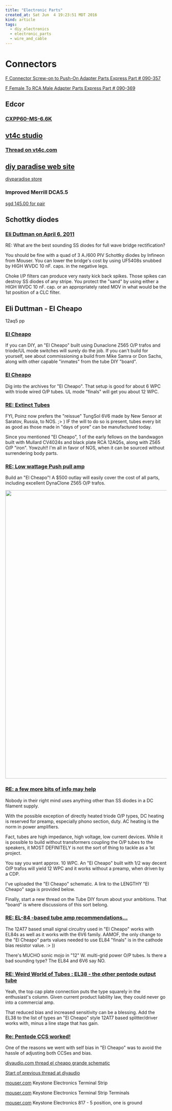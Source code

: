 ```yaml
---
title: "Electronic Parts"
created_at: Sat Jun  4 19:23:51 MDT 2016
kind: article
tags:
  - diy_electronics
  - electronic_parts
  - wire_and_cable
---
```


# Connectors


<a href="http://www.parts-express.com/f-connector-screw-on-to-push-on-adapter--090-357" target="_blank">F Connector Screw-on to Push-On Adapter Parts Express Part # 090-357</a>

<a href="http://www.parts-express.com/f-female-to-rca-male-adapter--090-369" target="_blank">F Female To RCA Male Adapter Parts Express Part # 090-369</a>


## Edcor
 
### <a href="http://www.edcorusa.com/cxpp60-ms-6_6k" target="_blank">CXPP60-MS-6.6K</a>


## <a href="http://www.vt4c.com/shop/program/main.php" target="_blank">vt4c studio</a>

### <a href="http://db.audioasylum.com/mhtml/m.html?forum=tubediy&n=180721" target="_blank">Thread on vt4c.com</a>


## <a href="http://diyparadise.com/w/" target="_blank">diy paradise web site</a>

<a href="http://diyparadise.com/shop/" target="_blank">diyparadise store</a>


### Improved Merrill DCA5.5

<a href="http://diyparadise.com/shop/index.php?main_page=product_info&cPath=4&products_id=133" target="_blank">sgd 145.00 for pair</a>

## Schottky diodes

### <a href="http://db.audioasylum.com/mhtml/m.html?forum=tubediy&n=196142" target="_blank">Eli Duttman on April 6, 2011</a>
RE: What are the best sounding SS diodes for full wave bridge rectification?

You should be fine with a quad of 3 A./600 PIV Schottky diodes by Infineon
from Mouser. You can lower the bridge's cost by using UF5408s snubbed
by HIGH WVDC 10 nF. caps. in the negative legs.

Choke I/P filters can produce very nasty kick back spikes. Those spikes
can destroy SS diodes of any stripe. You protect the "sand" by using
either a HIGH WVDC 10 nF. cap. or an appropriately rated MOV in what
would be the 1st position of a CLC filter.


## Eli Duttman - El Cheapo

12aq5 pp

### <a href="http://db.audioasylum.com/mhtml/m.html?forum=tubes&n=258743" target="_blank">El Cheapo</a>

If you can DIY, an "El Cheapo" built using Dunaclone Z565 O/P trafos and
triode/UL mode switches will surely do the job. If you can't build for
yourself, see about commissioning a build from Mike Samra or Don Sachs,
along with other capable "inmates" from the tube DIY "board".

### <a href="http://db.audioasylum.com/mhtml/m.html?forum=tubes&n=257760" target="_blank">El Cheapo</a>

Dig into the archives for "El Cheapo". That setup is good for about 6 WPC
with triode wired O/P tubes. UL mode "finals" will get you about 12 WPC.

### <a href="http://db.audioasylum.com/mhtml/m.html?forum=tubes&n=244804" target="_blank">RE: Extinct Tubes</a>

FYI, Poinz now prefers the "reissue" TungSol 6V6 made by New Sensor at
Saratov, Russia, to NOS. ;> ) IF the will to do so is present, tubes every
bit as good as those made in "days of yore" can be manufactured today.

Since you mentioned "El Cheapo", 1 of the early fellows on the bandwagon
built with Mullard CV4024s and black plate RCA 12AQ5s, along with Z565
O/P "iron". Yowzuh!! I'm all in favor of NOS, when it can be sourced
without surrendering body parts.


### <a href="http://db.audioasylum.com/mhtml/m.html?forum=tubes&n=233913" target="_blank">RE: Low wattage Push pull amp</a>

Build an "El Cheapo"! A $500 outlay will easily cover the cost of all
parts, including excellent DynaClone Z565 O/P trafos.

<!--
<img src="/assets/images/ElCheapo-23jun06-map3.gif" width="700px">
-->

<img src="/assets/images/ec_big3.gif" width="900px">

### <a href="http://db.audioasylum.com/mhtml/m.html?forum=tubes&n=226185" target="_blank">RE: a few more bits of info may help</a>

Nobody in their right mind uses anything other than SS diodes in a DC
filament supply.

With the possible exception of directly heated triode O/P types, DC
heating is reserved for preamp, especially phono section, duty. AC
heating is the norm in power amplifiers.

Fact, tubes are high impedance, high voltage, low current devices. While
it is possible to build without transformers coupling the O/P tubes to
the speakers, it MOST DEFINITELY is not the sort of thing to tackle as
a 1st project.

You say you want approx. 10 WPC. An "El Cheapo" built with 1/2 way decent
O/P trafos will yield 12 WPC and it works without a preamp, when driven
by a CDP.

I've uploaded the "El Cheapo" schematic. A link to the LENGTHY "El Cheapo"
saga is provided below.

Finally, start a new thread on the Tube DIY forum about your
ambitions. That "board" is where discussions of this sort belong.

### <a href="http://db.audioasylum.com/mhtml/m.html?forum=tubes&n=206246" target="_blank">RE: EL-84 -based tube amp recommendations...</a>

The 12AT7 based small signal circuitry used in "El Cheapo" works with
EL84s as well as it works with the 6V6 family. AAMOF, the only change
to the "El Cheapo" parts values needed to use EL84 "finals" is in the
cathode bias resistor value. :> ))

There's MUCHO sonic mojo in "12" W. multi-grid power O/P tubes. Is there
a bad sounding type? The EL84 and 6V6 say NO.

### <a href="http://db.audioasylum.com/mhtml/m.html?forum=tubes&n=202814" target="_blank">RE: Weird World of Tubes : EL38 - the other pentode output tube</a>

Yeah, the top cap plate connection puts the type squarely in the
enthusiast's column. Given current product liability law, they could
never go into a commercial amp.

That reduced bias and increased sensitivity can be a blessing. Add the
EL38 to the list of types an "El Cheapo" style 12AT7 based splitter/driver
works with, minus a line stage that has gain.

### <a href="http://db.audioasylum.com/mhtml/m.html?forum=tubes&n=183009" target="_blank">Re: Pentode CCS worked!</a>

One of the reasons we went with self bias in "El Cheapo" was to avoid
the hassle of adjusting both CCSes and bias.




<a href="http://www.diyaudio.com/forums/tubes-valves/276840-choosing-tube-amplifier-build-help-needed-14.html" target="_blank">diyaudio.com thread el cheapo grande schematic</a>

<a href="http://www.diyaudio.com/forums/tubes-valves/276840-choosing-tube-amplifier-build-help-needed.html" target="_blank">Start of previous thread at diyaudio</a>


<a href="http://www.mouser.com/ProductDetail/Keystone-Electronics/809/?qs=sGAEpiMZZMsQtlBhqKq43U1brw%252b9uJHK" target="_blank">mouser.com</a>
Keystone Electronics Terminal Strip

<a href="http://www.mouser.com/Connectors/Terminals/_/N-5g5u?P=1yztjf0" target="_blank">mouser.com</a>
Keystone Electronics Terminal Strip Terminals

<a href="http://www.mouser.com/ProductDetail/Keystone-Electronics/817/?qs=sGAEpiMZZMvz8LftK4jerkUaD0IcaHDhHpkXpfvzp08%3d" target="_blank">mouser.com</a>
Keystone Electronics 817 - 5 position, one is ground

<!--
html boilerplate
<a href="" target="_blank"></a>
<img src="" width="400px">
<ul>
  <li></li>
</ul>
<pre>
</pre>
<pre><code>
</code></pre>
<a href="" target="_blank"></a>
-->
